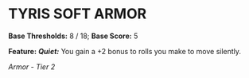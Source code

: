 ﻿# TYRIS SOFT ARMOR

**Base Thresholds:** 8 / 18; **Base Score:** 5

**Feature:** ***Quiet:*** You gain a +2 bonus to rolls you make to move silently.

*Armor - Tier 2*
